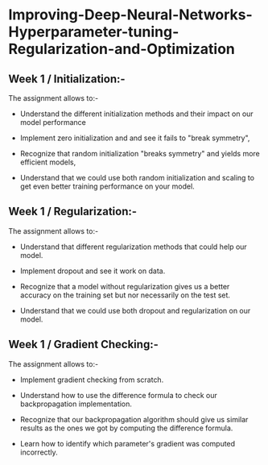 # Improving-Deep-Neural-Networks-Hyperparameter-tuning-Regularization-and-Optimization
## Week 1 / Initialization:-
The assignment allows to:-

- Understand the different initialization methods and their impact on our model performance

- Implement zero initialization and and see it fails to "break symmetry",

- Recognize that random initialization "breaks symmetry" and yields more efficient models,

- Understand that we could use both random initialization and scaling to get even better training performance on your model.

## Week 1 / Regularization:-

The assignment allows to:-

- Understand that different regularization methods that could help our model.

- Implement dropout and see it work on data.

- Recognize that a model without regularization gives us a better accuracy on the training set but nor necessarily on the test set.

- Understand that we could use both dropout and regularization on our model.


## Week 1 / Gradient Checking:-

The assignment allows to:-

- Implement gradient checking from scratch.

- Understand how to use the difference formula to check our backpropagation implementation.

- Recognize that our backpropagation algorithm should give us similar results as the ones we got by computing the difference formula.

- Learn how to identify which parameter's gradient was computed incorrectly.
